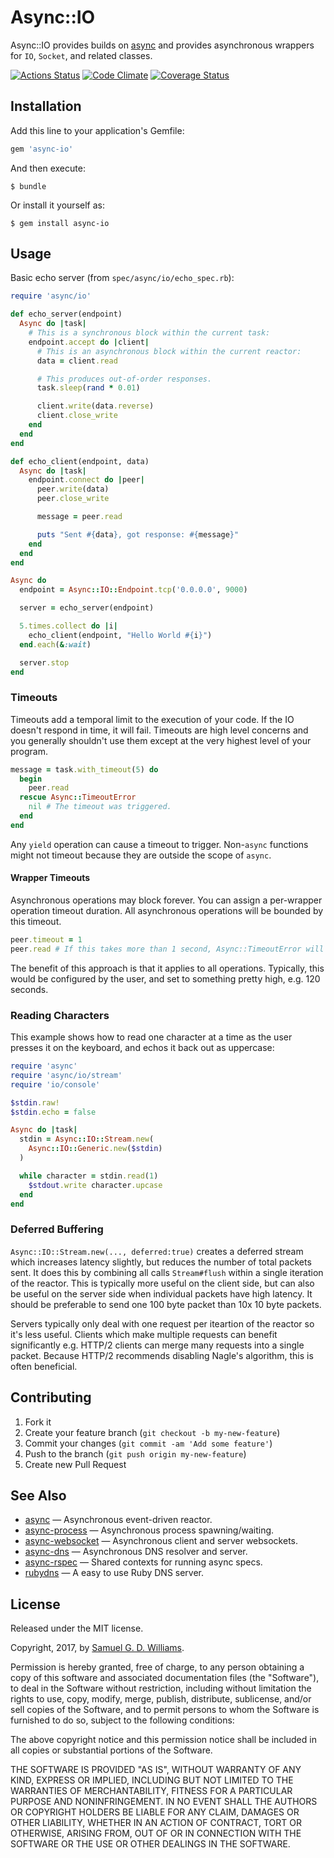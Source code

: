 # Async::IO

Async::IO provides builds on [async] and provides asynchronous wrappers for `IO`, `Socket`, and related classes.

[async]: https://github.com/socketry/async

[![Actions Status](https://github.com/socketry/async-io/workflows/Development/badge.svg)](https://github.com/socketry/async-io/actions?workflow=Development)
[![Code Climate](https://codeclimate.com/github/socketry/async-io.svg)](https://codeclimate.com/github/socketry/async-io)
[![Coverage Status](https://coveralls.io/repos/socketry/async-io/badge.svg)](https://coveralls.io/r/socketry/async-io)

## Installation

Add this line to your application's Gemfile:

```ruby
gem 'async-io'
```

And then execute:

    $ bundle

Or install it yourself as:

    $ gem install async-io

## Usage

Basic echo server (from `spec/async/io/echo_spec.rb`):

```ruby
require 'async/io'

def echo_server(endpoint)
  Async do |task|
    # This is a synchronous block within the current task:
    endpoint.accept do |client|
      # This is an asynchronous block within the current reactor:
      data = client.read

      # This produces out-of-order responses.
      task.sleep(rand * 0.01)

      client.write(data.reverse)
      client.close_write
    end
  end
end

def echo_client(endpoint, data)
  Async do |task|
    endpoint.connect do |peer|
      peer.write(data)
      peer.close_write

      message = peer.read

      puts "Sent #{data}, got response: #{message}"
    end
  end
end

Async do
  endpoint = Async::IO::Endpoint.tcp('0.0.0.0', 9000)

  server = echo_server(endpoint)

  5.times.collect do |i|
    echo_client(endpoint, "Hello World #{i}")
  end.each(&:wait)

  server.stop
end
```

### Timeouts

Timeouts add a temporal limit to the execution of your code. If the IO doesn't respond in time, it will fail. Timeouts are high level concerns and you generally shouldn't use them except at the very highest level of your program.

```ruby
message = task.with_timeout(5) do
  begin
    peer.read
  rescue Async::TimeoutError
    nil # The timeout was triggered.
  end
end
```

Any `yield` operation can cause a timeout to trigger. Non-`async` functions might not timeout because they are outside the scope of `async`.

#### Wrapper Timeouts

Asynchronous operations may block forever. You can assign a per-wrapper operation timeout duration. All asynchronous operations will be bounded by this timeout.

```ruby
peer.timeout = 1
peer.read # If this takes more than 1 second, Async::TimeoutError will be raised.
```

The benefit of this approach is that it applies to all operations. Typically, this would be configured by the user, and set to something pretty high, e.g. 120 seconds.

### Reading Characters

This example shows how to read one character at a time as the user presses it on the keyboard, and echos it back out as uppercase:

```ruby
require 'async'
require 'async/io/stream'
require 'io/console'

$stdin.raw!
$stdin.echo = false

Async do |task|
  stdin = Async::IO::Stream.new(
    Async::IO::Generic.new($stdin)
  )

  while character = stdin.read(1)
    $stdout.write character.upcase
  end
end
```

### Deferred Buffering

`Async::IO::Stream.new(..., deferred:true)` creates a deferred stream which increases latency slightly, but reduces the number of total packets sent. It does this by combining all calls `Stream#flush` within a single iteration of the reactor. This is typically more useful on the client side, but can also be useful on the server side when individual packets have high latency. It should be preferable to send one 100 byte packet than 10x 10 byte packets.

Servers typically only deal with one request per iteartion of the reactor so it's less useful. Clients which make multiple requests can benefit significantly e.g. HTTP/2 clients can merge many requests into a single packet. Because HTTP/2 recommends disabling Nagle's algorithm, this is often beneficial.

## Contributing

1. Fork it
2. Create your feature branch (`git checkout -b my-new-feature`)
3. Commit your changes (`git commit -am 'Add some feature'`)
4. Push to the branch (`git push origin my-new-feature`)
5. Create new Pull Request

## See Also

- [async](https://github.com/socketry/async) — Asynchronous event-driven reactor.
- [async-process](https://github.com/socketry/async-process) — Asynchronous process spawning/waiting.
- [async-websocket](https://github.com/socketry/async-websocket) — Asynchronous client and server websockets.
- [async-dns](https://github.com/socketry/async-dns) — Asynchronous DNS resolver and server.
- [async-rspec](https://github.com/socketry/async-rspec) — Shared contexts for running async specs.
- [rubydns](https://github.com/ioquatix/rubydns) — A easy to use Ruby DNS server.

## License

Released under the MIT license.

Copyright, 2017, by [Samuel G. D. Williams](http://www.codeotaku.com/samuel-williams).

Permission is hereby granted, free of charge, to any person obtaining a copy
of this software and associated documentation files (the "Software"), to deal
in the Software without restriction, including without limitation the rights
to use, copy, modify, merge, publish, distribute, sublicense, and/or sell
copies of the Software, and to permit persons to whom the Software is
furnished to do so, subject to the following conditions:

The above copyright notice and this permission notice shall be included in
all copies or substantial portions of the Software.

THE SOFTWARE IS PROVIDED "AS IS", WITHOUT WARRANTY OF ANY KIND, EXPRESS OR
IMPLIED, INCLUDING BUT NOT LIMITED TO THE WARRANTIES OF MERCHANTABILITY,
FITNESS FOR A PARTICULAR PURPOSE AND NONINFRINGEMENT. IN NO EVENT SHALL THE
AUTHORS OR COPYRIGHT HOLDERS BE LIABLE FOR ANY CLAIM, DAMAGES OR OTHER
LIABILITY, WHETHER IN AN ACTION OF CONTRACT, TORT OR OTHERWISE, ARISING FROM,
OUT OF OR IN CONNECTION WITH THE SOFTWARE OR THE USE OR OTHER DEALINGS IN
THE SOFTWARE.
